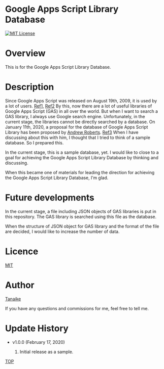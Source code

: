 # Google Apps Script Library Database

<a name="top"></a>
[![MIT License](http://img.shields.io/badge/license-MIT-blue.svg?style=flat)](LICENCE)

<a name="overview"></a>

# Overview

This is for the Google Apps Script Library Database.

<a name="description"></a>

# Description

Since Google Apps Script was released on August 19th, 2009, it is used by a lot of users. [Ref1](https://gist.github.com/tanaikech/4e4f1ca20b8dbce08f87289db415df7d), [Ref2](https://gist.github.com/tanaikech/fd7dbc6d630fd0550c32159635cecc96) By this, now there are a lot of useful libraries of Google Apps Script (GAS) in all over the world. But when I want to search a GAS library, I always use Google search engine. Unfortunately, in the current stage, the libraries cannot be directly searched by a database. On January 11th, 2020, a proposal for the database of Google Apps Script Library has been proposed by [Andrew Roberts](https://github.com/andrewroberts). [Ref3](https://groups.google.com/forum/#!topic/google-apps-script-community/sXO6_vCIbgI) When I have discussing about this with him, I thought that I tried to think of a sample database. So I prepared this.

In the current stage, this is a sample database, yet. I would like to close to a goal for achieving the Google Apps Script Library Database by thinking and discussing.

When this became one of materials for leading the direction for achieving the Google Apps Script Library Database, I'm glad.

# Future developments

In the current stage, a file including JSON objects of GAS libraries is put in this repository. The GAS library is searched using this file as the database.

When the structure of JSON object for GAS library and the format of the file are decided, I would like to increase the number of data.

# Licence

[MIT](LICENCE)

<a name="author"></a>

# Author

[Tanaike](https://tanaikech.github.io/about/)

If you have any questions and commissions for me, feel free to tell me.

<a name="updatehistory"></a>

# Update History

- v1.0.0 (February 17, 2020)

  1. Initial release as a sample.

[TOP](#top)
